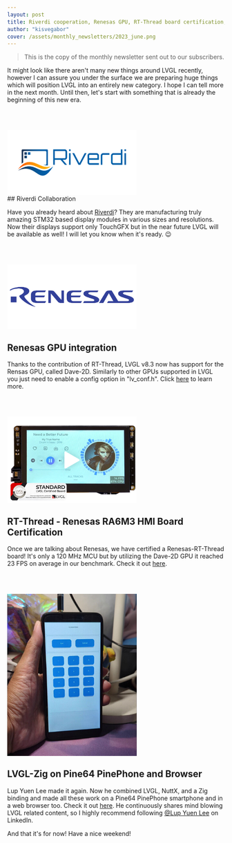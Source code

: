 ```yaml
---
layout: post
title: Riverdi cooperation, Renesas GPU, RT-Thread board certification, and LVGL-Zig experiments
author: "kisvegabor"
cover: /assets/monthly_newsletters/2023_june.png
---
```


> This is the copy of the monthly newsletter sent out to our subscribers. 

It might look like there aren't many new things around LVGL recently, however I can assure you under the surface we are preparing huge things which will position LVGL into an entirely new category. I hope I can tell more in the next month. Until then, let's start with something that is already the beginning of this new era. 


<img src="/assets/monthly_newsletters/riverdi.png" style="display:block;width:300px;max-width:80%;margin-left:0px;padding-top:48px">
## Riverdi Collaboration

Have you already heard about [Riverdi](https://riverdi.com/)? They are manufacturing truly amazing STM32 based display modules in various sizes and resolutions. Now their displays support only TouchGFX but in the near future LVGL will be available as well! I will let you know when it's ready. 😉


<img src="/assets/monthly_newsletters/renesas.png" style="display:block;width:300px;max-width:80%;margin-left:0px;padding-top:48px">

## Renesas GPU integration 
Thanks to the contribution of RT-Thread, LVGL v8.3 now has support for the Rensas GPU, called Dave-2D. Similarly to other GPUs supported in LVGL you just need to enable a config option in "lv_conf.h". Click [here](https://docs.lvgl.io/8.3/get-started/platforms/renesas.html) to learn more.

<a href="https://www.youtube.com/watch?v=_lB6Mu711Kg"><img src="/assets/monthly_newsletters/ra6m3.png" style="display:block;width:300px;max-width:80%;margin-left:0px;padding-top:48px"></a>

## RT-Thread - Renesas RA6M3 HMI Board Certification

Once we are talking about Renesas, we have certified a Renesas-RT-Thread board! It's only a 120 MHz MCU but by utilizing the Dave-2D GPU it reached 23 FPS on average in our benchmark. Check it out [here](https://www.youtube.com/watch?v=_lB6Mu711Kg).

<img src="/assets/monthly_newsletters/zig.jpeg" style="display:block;width:300px;max-width:80%;margin-left:0px;padding-top:48px">

## LVGL-Zig on Pine64 PinePhone and Browser

Lup Yuen Lee made it again. Now he combined LVGL, NuttX, and a Zig binding and made all these work on a Pine64 PinePhone smartphone and in a web browser too. Check it out [here](https://forum.lvgl.io/t/feature-phone-ui-in-lvgl-zig-and-webassembly/11987). He continuously shares mind blowing LVGL related content, so I highly recommend following [@Lup Yuen Lee](https://www.linkedin.com/in/lupyuen/) on LinkedIn.

And that it's for now! Have a nice weekend!
